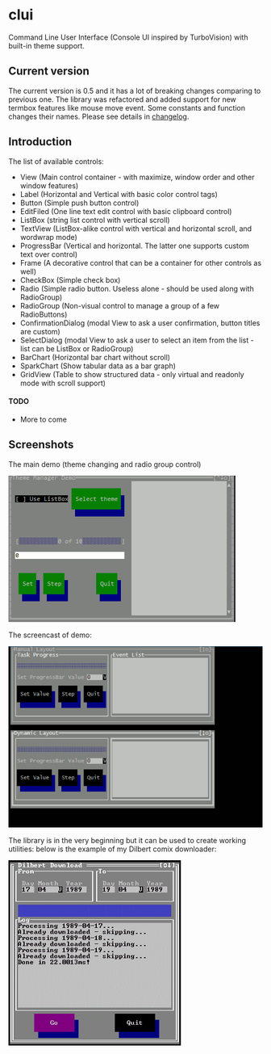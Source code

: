 # clui
Command Line User Interface (Console UI inspired by TurboVision) with built-in theme support.

## Current version
The current version is 0.5 and it has a lot of breaking changes comparing to previous one. The library was refactored and added support for new termbox features like mouse move event. Some constants and function changes their names. Please see details in [changelog](./changelog).

## Introduction
The list of available controls:
* View (Main control container - with maximize, window order and other window features)
* Label (Horizontal and Vertical with basic color control tags)
* Button (Simple push button control)
* EditFiled (One line text edit control with basic clipboard control)
* ListBox (string list control with vertical scroll)
* TextView (ListBox-alike control with vertical and horizontal scroll, and wordwrap mode)
* ProgressBar (Vertical and horizontal. The latter one supports custom text over control)
* Frame (A decorative control that can be a container for other controls as well)
* CheckBox (Simple check box)
* Radio (Simple radio button. Useless alone - should be used along with RadioGroup)
* RadioGroup (Non-visual control to manage a group of a few RadioButtons)
* ConfirmationDialog (modal View to ask a user confirmation, button titles are custom)
* SelectDialog (modal View to ask a user to select an item from the list - list can be ListBox or RadioGroup)
* BarChart (Horizontal bar chart without scroll)
* SparkChart (Show tabular data as a bar graph)
* GridView (Table to show structured data - only virtual and readonly mode with scroll support)

#### TODO
* More to come

## Screenshots
The main demo (theme changing and radio group control)

<img src="./demos/clui_demo_main.gif" alt="Main Demo">

The screencast of demo:

<img src="./demos/demo.gif" alt="Library Demo">

The library is in the very beginning but it can be used to create working utilities: below is the example of my Dilbert comix downloader:

<img src="./demos/dilbert_demo.gif" alt="Dilbert Downloader">
